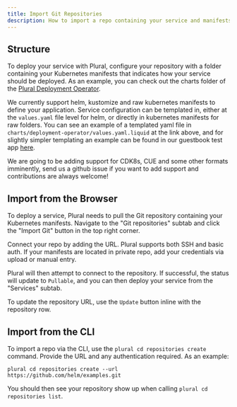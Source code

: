 ```yaml
---
title: Import Git Repositories
description: How to import a repo containing your service and manifests
---
```


## Structure

To deploy your service with Plural, configure your repository with a folder containing your Kubernetes manifests that indicates how your service should be deployed. As an example, you can check out the charts folder of the [Plural Deployment Operator](https://github.com/pluralsh/deployment-operator/tree/main/charts/deployment-operator).

We currently support helm, kustomize and raw kubernetes manifests to define your application. Service configuration can be templated in, either at the `values.yaml` file level for helm, or directly in kubernetes manifests for raw folders. You can see an example of a templated yaml file in `charts/deployment-operator/values.yaml.liquid` at the link above, and for slightly simpler templating an example can be found in our guestbook test app [here](https://github.com/pluralsh/console/blob/cd-scaffolding/test-apps/guestbook/ingress.yaml).

We are going to be adding support for CDK8s, CUE and some other formats imminently, send us a github issue if you want to add support and contributions are always welcome!

## Import from the Browser

To deploy a service, Plural needs to pull the Git repository containing your Kubernetes manifests. Navigate to the "Git repositories" subtab and click the "Import Git" button in the top right corner.

Connect your repo by adding the URL. Plural supports both SSH and basic auth. If your manifests are located in private repo, add your credentials via upload or manual entry.

Plural will then attempt to connect to the repository. If successful, the status will update to `Pullable`, and you can then deploy your service from the "Services" subtab.

To update the repository URL, use the `Update` button inline with the repository row.

## Import from the CLI

To import a repo via the CLI, use the `plural cd repositories create` command. Provide the URL and any authentication required. As an example:

```
plural cd repositories create --url https://github.com/helm/examples.git
```

You should then see your repository show up when calling `plural cd repositories list`.

